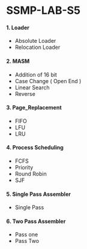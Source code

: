 # SSMP-LAB-S5

#### 1. Loader
* Absolute Loader
* Relocation Loader

#### 2. MASM
* Addition of 16 bit
* Case Change ( Open End )
* Linear Search
* Reverse

#### 3. Page_Replacement
* FIFO
* LFU
* LRU

#### 4. Process Scheduling
* FCFS
* Priority
* Round Robin
* SJF

#### 5. Single Pass Assembler
* Single Pass
 
#### 6. Two Pass Assembler
* Pass one
* Pass Two
